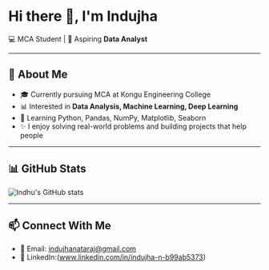# Hi there 👋, I'm Indujha 

💻 MCA Student | 🌱 Aspiring **Data Analyst** 

---

## 🚀 About Me
- 🎓 Currently pursuing MCA at Kongu Engineering College  
- 📊 Interested in **Data Analysis, Machine Learning, Deep Learning**  
- 🌱 Learning Python, Pandas, NumPy, Matplotlib, Seaborn  
- ✨ I enjoy solving real-world problems and building projects that help people  

---

## 📊 GitHub Stats
![Indhu's GitHub stats](https://github.com/Indujha-22)

---

## 📫 Connect With Me
- 📧 Email: indujhanataraj@gmail.com
- 💼 LinkedIn:(www.linkedin.com/in/indujha-n-b99ab5373)  


